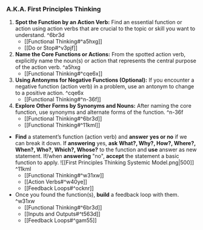 ### A.K.A. First Principles Thinking
1. **Spot the Function by an Action Verb:** Find an essential function or action using action verbs that are crucial to the topic or skill you want to understand. ^6br3d
	- [[Functional Thinking#^a5hxg]]
	- [[Do or Stop#^v3pjf]]
2. **Name the Core Functions or Actions:** From the spotted action verb, explicitly name the noun(s) or action that represents the central purpose of the action verb. ^a5hxg
	- [[Functional Thinking#^cqe6x]]
3. **Using Antonyms for Negative Functions (Optional):** If you encounter a negative function (action verb) in a problem, use an antonym to change to a positive action. ^cqe6x
    - [[Functional Thinking#^n-36f]]
4. **Explore Other Forms by Synonyms and Nouns:** After naming the core function, use synonyms and alternate forms of the function. ^n-36f
	- [[Functional Thinking#^6br3d]]
	- [[Functional Thinking#^11kml]]
- **Find** a statement’s function (action verb) and **answer** **yes or no** if we can break it down.
	If **answering** yes, **ask** **What?, Why?, How?, Where?, When?, Who?, Which?, Whose?** to the function and **use** answer as new statement.
	If/when **answering** "no", **accept** the statement a basic function to apply.
	![[First Principles Thinking Systemic Model.png|500]] ^11kml
    - [[Functional Thinking#^w31xw]]
    - [[Action Verbs#^w40ye]]
    - [[Feedback Loops#^ocknr]]
- Once you found the function(s), **build** a feedback loop with them. ^w31xw
    - [[Functional Thinking#^6br3d]]
    - [[Inputs and Outputs#^t563d]]
    - [[Feedback Loops#^gam55]]